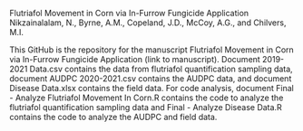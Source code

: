 Flutriafol Movement in Corn via In-Furrow Fungicide Application
Nikzainalalam, N., Byrne, A.M., Copeland, J.D., McCoy, A.G., and Chilvers, M.I. 

This GitHub is the repository for the manuscript Flutriafol Movement in Corn via In-Furrow Fungicide Application (link to manuscript). Document 2019-2021 Data.csv contains the data from flutriafol quantification sampling data, document AUDPC 2020-2021.csv contains the AUDPC data, and document Disease Data.xlsx contains the field data. For code analysis, document Final - Analyze Flutriafol Movement In Corn.R contains the code to analyze the flutriafol quantification sampling data and Final - Analyze Disease Data.R contains the code to analyze the AUDPC and field data.
